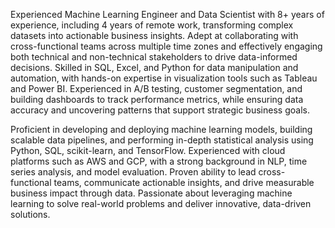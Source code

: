 Experienced Machine Learning Engineer and Data Scientist with 8+ years of experience, including 4 years of remote work, transforming complex datasets into actionable business insights. Adept at collaborating with cross-functional teams across multiple time zones and effectively engaging both technical and non-technical stakeholders to drive data-informed decisions. Skilled in SQL, Excel, and Python for data manipulation and automation, with hands-on expertise in visualization tools such as Tableau and Power BI. Experienced in A/B testing, customer segmentation, and building dashboards to track performance metrics, while ensuring data accuracy and uncovering patterns that support strategic business goals.




Proficient in developing and deploying machine learning models, building scalable data pipelines, and performing in-depth statistical analysis using Python, SQL, scikit-learn, and TensorFlow. Experienced with cloud platforms such as AWS and GCP, with a strong background in NLP, time series analysis, and model evaluation. Proven ability to lead cross-functional teams, communicate actionable insights, and drive measurable business impact through data. Passionate about leveraging machine learning to solve real-world problems and deliver innovative, data-driven solutions.

<!---
Dawit-1621/Dawit-1621 is a ✨ special ✨ repository because its `README.md` (this file) appears on your GitHub profile.
You can click the Preview link to take a look at your changes.
--->
